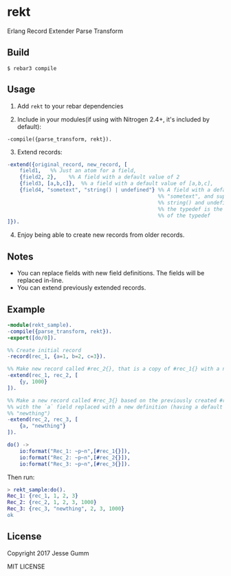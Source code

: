 rekt
=====

Erlang Record Extender Parse Transform

Build
-----

    $ rebar3 compile

Usage
-----

1) Add `rekt` to your rebar dependencies

2) Include in your modules(if using with Nitrogen 2.4+, it's included by default):

`-compile({parse_transform, rekt}).`

3) Extend records:

```erlang
-extend({original_record, new_record, [
	field1,   %% Just an atom for a field,
    {field2, 2},    %% A field with a default value of 2
    {field3, [a,b,c]},  %% a field with a default value of [a,b,c],
	{field4, "sometext", "string() | undefined"} %% A field with a default value of
                                                 %% "sometext", and supports types
                                                 %% string() and undefined. Note,
                                                 %% the typedef is the string
                                                 %% of the typedef
]}).
```

4) Enjoy being able to create new records from older records.

Notes
-----

* You can replace fields with new field definitions. The fields will be replaced
in-line.
* You can extend previously extended records.

Example
-------
```erlang
-module(rekt_sample).
-compile({parse_transform, rekt}).
-export([do/0]).

%% Create initial record
-record(rec_1, {a=1, b=2, c=3}).

%% Make new record called #rec_2{}, that is a copy of #rec_1{} with a new field called `y`
-extend(rec_1, rec_2, [
	{y, 1000}
]).

%% Make a new record called #rec_3{} based on the previously created #rec_2{},
%% with the `a` field replaced with a new definition (having a default value of
%% "newthing")
-extend(rec_2, rec_3, [
	{a, "newthing"}
]).

do() ->
	io:format("Rec_1: ~p~n",[#rec_1{}]),
	io:format("Rec_2: ~p~n",[#rec_2{}]),
	io:format("Rec_3: ~p~n",[#rec_3{}]).
```

Then run:

```erlang
> rekt_sample:do().
Rec_1: {rec_1, 1, 2, 3}
Rec_2: {rec_2, 1, 2, 3, 1000}
Rec_3: {rec_3, "newthing", 2, 3, 1000}
ok
```

License
-------
Copyright 2017 Jesse Gumm

MIT LICENSE
